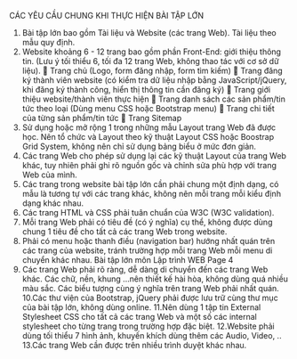 CÁC YÊU CẦU CHUNG KHI THỰC HIỆN BÀI TẬP LỚN 
1. Bài tập lớn bao gồm Tài liệu và Website (các trang Web). Tài liệu theo mẫu quy định. 
2. Website khoảng 6 - 12 trang bao gồm phần Front-End: giới thiệu thông tin. (Lưu ý tối 
thiểu 6, tối đa 12 trang Web, không thao tác với cơ sở dữ liệu). 
 Trang chủ (Logo, form đăng nhập, form tìm kiếm) 
 Trang đăng ký thành viên website (có kiểm tra dữ liệu nhập bằng JavaScript/jQuery, 
khi đăng ký thành công, hiển thị thông tin cần đăng ký) 
 Trang giới thiệu website/thành viên thực hiện 
 Trang danh sách các sản phẩm/tin tức theo loại (Dùng menu CSS hoặc Bootstrap 
menu) 
 Trang chi tiết của từng sản phẩm/tin tức 
 Trang Sitemap 
3. Sử dụng hoặc mở rộng 1 trong những mẫu Layout trang Web đã được học. Nên tổ chức và 
Layout theo kỹ thuật Layout CSS hoặc Boostrap Grid System, không nên chỉ sử dụng bảng 
biểu ở mức đơn giản. 
4. Các trang Web cho phép sử dụng lại các kỹ thuật Layout của trang Web khác, tuy nhiên 
phải ghi rõ nguồn gốc và chỉnh sửa phù hợp với trang Web của mình. 
5. Các trang trong website bài tập lớn cần phải chung một định dạng, có mẫu là tương tự với 
các trang khác, không nên mỗi trang mỗi kiểu định dạng khác nhau. 
6. Các trang HTML và CSS phải tuân chuẩn của W3C (W3C validation). 
7. Mỗi trang Web phải có tiêu đề <title> </title>(có ý nghĩa) cụ thể, không được dùng chung 
1 tiêu đề cho tất cả các trang Web trong website. 
8. Phải có menu hoặc thanh điều (navigation bar) hướng nhất quán trên các trang của website, 
tránh trường hợp mỗi trang Web mỗi menu di chuyển khác nhau. 
Bài tập lớn môn Lập trình WEB Page 4 
9. Các trang Web phải rõ ràng, dễ dàng di chuyển đến các trang Web khác. Các chữ, nền, 
khung …nên thiết kế hài hòa, không dùng quá nhiều màu sắc. Các biểu tượng cùng ý nghĩa 
trên trang Web phải nhất quán. 
10.Các thư viện của Bootstrap, jQuery phải được lưu trữ cùng thư mục của bài tập lớn, không 
dùng online. 
11.Nên dùng 1 tập tin External Stylesheet CSS cho tất cả các trang Web và một số các 
internal stylesheet cho từng trang trong trường hợp đặc biệt. 
12.Website phải dùng tối thiểu 7 hình ảnh, khuyến khích dùng thêm các Audio, Video, .. 
13.Các trang Web cần được trên nhiều trình duyệt khác nhau.
